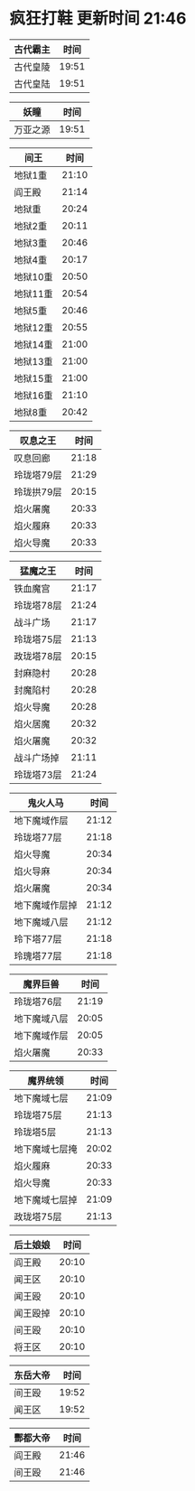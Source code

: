 # 疯狂打鞋 更新时间 21:46

| 古代霸主   | 时间    |
|--------|-------|
| 古代皇陵 | 19:51 |
| 古代皇陆 | 19:51 |

| 妖瞳   | 时间    |
|--------|-------|
| 万亚之源 | 19:51 |

| 间王   | 时间    |
|--------|-------|
| 地狱1重 | 21:10 |
| 阎王殿 | 21:14 |
| 地狱重 | 20:24 |
| 地狱2重 | 20:11 |
| 地狱3重 | 20:46 |
| 地狱4重 | 20:17 |
| 地狱10重 | 20:50 |
| 地狱11重 | 20:54 |
| 地狱5重 | 20:46 |
| 地狱12重 | 20:55 |
| 地狱14重 | 21:00 |
| 地狱13重 | 21:00 |
| 地狱15重 | 21:00 |
| 地狱16重 | 21:10 |
| 地狱8重 | 20:42 |

| 叹息之王   | 时间    |
|--------|-------|
| 叹息回廊 | 21:18 |
| 玲珑塔79层 | 21:29 |
| 玲珑拱79层 | 20:15 |
| 焰火屠魔 | 20:33 |
| 焰火履麻 | 20:33 |
| 焰火导魔 | 20:33 |

| 猛魔之王   | 时间    |
|--------|-------|
| 铁血魔宫 | 21:17 |
| 玲珑塔78层 | 21:24 |
| 战斗广场 | 21:17 |
| 玲珑塔75层 | 21:13 |
| 政珑塔78层 | 20:15 |
| 封麻隐村 | 20:28 |
| 封魔陷村 | 20:28 |
| 焰火导魔 | 20:28 |
| 焰火居魔 | 20:32 |
| 焰火屠魔 | 20:32 |
| 战斗广场掉 | 21:11 |
| 玲珑塔73层 | 21:24 |

| 鬼火人马   | 时间    |
|--------|-------|
| 地下魔域作层 | 21:12 |
| 玲珑塔77层 | 21:18 |
| 焰火导魔 | 20:34 |
| 焰火导麻 | 20:34 |
| 焰火屠魔 | 20:34 |
| 地下魔域作层掉 | 21:12 |
| 地下魔域八层 | 21:12 |
| 玲下塔77层 | 21:18 |
| 玲瑰塔77层 | 21:18 |

| 魔界巨兽   | 时间    |
|--------|-------|
| 玲珑塔76层 | 21:19 |
| 地下魔域八层 | 20:05 |
| 地下魔域作层 | 20:05 |
| 焰火屠魔 | 20:33 |

| 魔界统领   | 时间    |
|--------|-------|
| 地下魔域七层 | 21:09 |
| 玲珑塔75层 | 21:13 |
| 玲珑塔5层 | 21:13 |
| 地下魔域七层掩 | 20:02 |
| 焰火履麻 | 20:33 |
| 焰火导魔 | 20:33 |
| 地下魔域七层掉 | 21:09 |
| 政珑塔75层 | 21:13 |

| 后土娘娘   | 时间    |
|--------|-------|
| 阎王殿 | 20:10 |
| 闻王区 | 20:10 |
| 闻王殴 | 20:10 |
| 闻王殴掉 | 20:10 |
| 间王殴 | 20:10 |
| 将王区 | 20:10 |

| 东岳大帝   | 时间    |
|--------|-------|
| 间王殴 | 19:52 |
| 闻王区 | 19:52 |

| 酆都大帝   | 时间    |
|--------|-------|
| 阎王殿 | 21:46 |
| 间王殴 | 21:46 |
